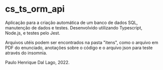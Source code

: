 # cs_ts_orm_api

Aplicação para a criação automática de um banco de dados SQL, manutenção de dados e testes. Desenvolvido utilizando Typescript, Node.js, e testes pelo Jest.

Arquivos utéis podem ser encontrados na pasta "itens", como o arquivo em PDF do enunciado, anotações sobre o código e o arquivo json para teste através do insomnia.

Paulo Henrique Dal Lago, 2022.
